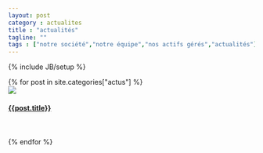 ```yaml
---
layout: post
category : actualites
title : "actualités"
tagline: ""
tags : ["notre société","notre équipe","nos actifs gérés","actualités"]
---
```

{% include JB/setup %}

<div class="row">
{% for post in site.categories["actus"] %}
       <div class="col-md-6 col-lg-4">
        <a href="{{BASE_PATH}}{{post.url}}"><img src="{{ ASSET_PATH }}/actus/{{post.image}}" class="img-responsive">
        <h4>{{post.title}}</h4>
    </a><br><br>
    </div>
{% endfor %}
</div>
